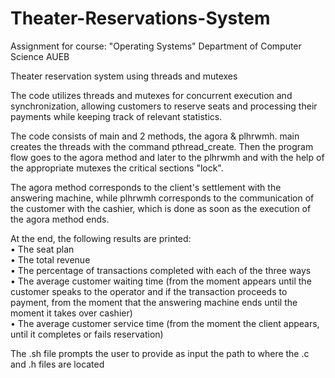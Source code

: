 # Theater-Reservations-System

Assignment for course: "Operating Systems"
Department of Computer Science AUEB


Theater reservation system using threads and mutexes

The code utilizes threads and mutexes for concurrent execution and synchronization, allowing customers to reserve seats and processing their payments while keeping track of relevant statistics.

The code consists of main and 2 methods, the
agora & plhrwmh. main creates the threads with the command
pthread_create. Then the program flow
goes to the agora method and later to the plhrwmh
and with the help of the appropriate mutexes the critical sections "lock".

The agora method corresponds to the client's settlement with
the answering machine, while plhrwmh corresponds to the communication
of the customer with the cashier, which is done as soon as the
execution of the agora method ends.

At the end, the following results are printed:
    <br>• The seat plan
    <br>• The total revenue
    <br>• The percentage of transactions completed with each
        of the three ways
    <br>• The average customer waiting time (from the moment
        appears until the customer speaks to the operator and
        if the transaction proceeds to payment, from the moment that
        the answering machine ends until the moment it takes over
        cashier)
    <br>• The average customer service time (from the moment
        the client appears, until it completes or fails
        reservation)



The .sh file prompts the user to provide as input the path to
where the .c and .h files are located